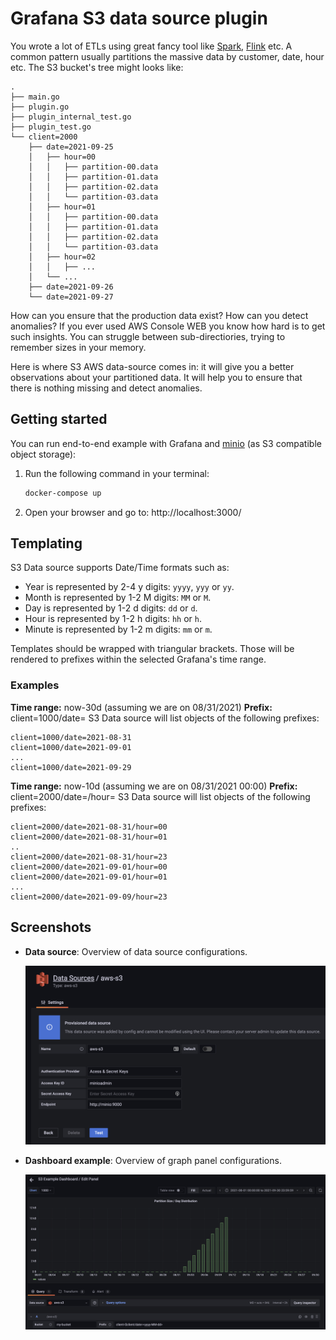 # Grafana S3 data source plugin

You wrote a lot of ETLs using great fancy tool like [Spark](https://spark.apache.org/), [Flink](https://flink.apache.org/) etc. A common pattern usually partitions the massive data by customer, date, hour etc. The S3 bucket's tree might looks like:
```
.
├── main.go
├── plugin.go
├── plugin_internal_test.go
├── plugin_test.go
└── client=2000
    ├── date=2021-09-25
    │   ├── hour=00
    │   │   ├── partition-00.data
    │   │   ├── partition-01.data
    │   │   ├── partition-02.data
    │   │   └── partition-03.data
    │   ├── hour=01
    │   │   ├── partition-00.data
    │   │   ├── partition-01.data
    │   │   ├── partition-02.data
    │   │   └── partition-03.data
    │   ├── hour=02
    │   │   ├── ...
    │   └── ... 
    ├── date=2021-09-26
    └── date=2021-09-27
```

How can you ensure that the production data exist?
How can you detect anomalies?
If you ever used AWS Console WEB you know how hard is to get such insights. You can struggle between sub-directiories, trying to remember sizes in your memory.

Here is where S3 AWS data-source comes in: it will give you a better observations about your partitioned data.
It will help you to ensure that there is nothing missing and detect anomalies.  


## Getting started

You can run end-to-end example with Grafana and [minio](https://min.io/) (as S3 compatible object storage): 

1. Run the following command in your terminal:

   ```bash
   docker-compose up
   ```

2. Open your browser and go to: http://localhost:3000/

## Templating
S3 Data source supports Date/Time formats such as:
- Year is represented by 2-4 y digits: `yyyy`, `yyy` or `yy`.
- Month is represented by 1-2 M digits: `MM` or `M`.
- Day is represented by 1-2 d digits: `dd` or `d`.
- Hour is represented by 1-2 h digits: `hh` or `h`.
- Minute is represented by 1-2 m digits: `mm` or `m`.

Templates should be wrapped with triangular brackets. Those will be rendered to prefixes within the selected Grafana's time range.

### Examples
**Time range:** now-30d (assuming we are on 08/31/2021)
**Prefix:** client=1000/date=<yyyy-MM-dd>
S3 Data source will list objects of the following prefixes:
```
client=1000/date=2021-08-31
client=1000/date=2021-09-01
...
client=1000/date=2021-09-29
```

**Time range:** now-10d (assuming we are on 08/31/2021 00:00)
**Prefix:** client=2000/date=<yyyy-MM-dd>/hour=<hh>
S3 Data source will list objects of the following prefixes:
```
client=2000/date=2021-08-31/hour=00
client=2000/date=2021-08-31/hour=01
..
client=2000/date=2021-08-31/hour=23
client=2000/date=2021-09-01/hour=00
client=2000/date=2021-09-01/hour=01
...
client=2000/date=2021-09-09/hour=23
```

## Screenshots

- **Data source**: Overview of data source configurations.

  ![Data source](https://raw.githubusercontent.com/org-insights/aws-s-3/master/src/screenshots/datasource-configurations.png)

- **Dashboard example**: Overview of graph panel configurations.

  ![Data source](https://raw.githubusercontent.com/org-insights/aws-s-3/master/src/screenshots/dashboard-example-1.png)
